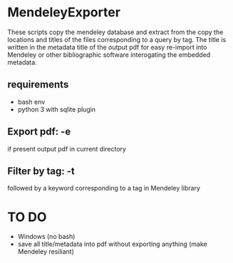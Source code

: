 # MendeleyExporter
These scripts copy the mendeley database and extract from the copy the locations and titles of the files corresponding to a query by tag. The title is written in the metadata title of the output pdf for easy re-import into Mendeley or other bibliographic software interogating the embedded metadata.

## requirements
- bash env
- python 3 with sqlite plugin

## Export pdf: -e 

if present output pdf in current directory

## Filter by tag: -t

followed by a keyword corresponding to a tag in Mendeley library

# TO DO
- Windows (no bash)
- save all title/metadata into pdf without exporting anything (make Mendeley resiliant)

